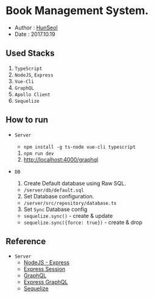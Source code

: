 # Book Management System.
- Author : [HunSeol](https://github.com/Seolhun)
- Date : 2017.10.19

## Used Stacks
1. `TypeScript`
2. `NodeJS`, `Express`
3. `Vue-Cli`
4. `GraphQL`
6. `Apollo Client`
7. `Sequelize`

## How to run
- `Server`
  - `npm install -g ts-node vue-cli typescript`
  1. `npm run dev`
  2. [http://localhost:4000/graphql](http://localhost:4000/graphql)

- `DB`
  1. Create Default database using Raw SQL.
    - `/server/db/default.sql`
  2. Set Database configuration.
    - `/server/src/repository/database.ts`
  3. Set `Sync` Database config
    - `sequelize.sync()` - create & update
    - `sequelize.sync({force: true})` - create & drop

## Reference
- `Server`
  - [NodeJS - Express](http://expressjs.com/)
  - [Express Session](https://github.com/expressjs/session#options)
  - [GraphQL](http://graphql.org/learn/)
  - [Express GraphQL](https://github.com/graphql/express-graphql)
  - [Sequelize](http://docs.sequelizejs.com/)
